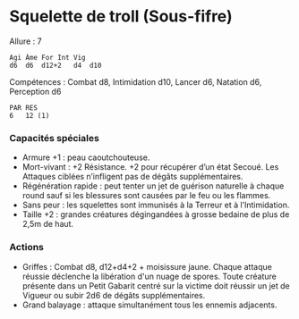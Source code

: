 # Squelette de troll (Sous-fifre)

Allure : 7

	Agi	Âme	For	Int	Vig
	d6	d6	d12+2	d4	d10

Compétences : Combat d8, Intimidation d10, Lancer d6, Natation d6, Perception d6

	PAR	RES
	6	12 (1)

### Capacités spéciales
- Armure +1 : peau caoutchouteuse.
- Mort-vivant : +2 Résistance. +2 pour récupérer d’un état Secoué. Les Attaques ciblées n’infligent pas de dégâts supplémentaires.
- Régénération rapide : peut tenter un jet de guérison naturelle à chaque round sauf si les blessures sont causées par le feu ou les flammes.
- Sans peur : les squelettes sont immunisés à la Terreur et à l’Intimidation.
- Taille +2 : grandes créatures dégingandées à grosse bedaine de plus de 2,5m de haut.

### Actions
- Griffes : Combat d8, d12+d4+2 + moisissure jaune. Chaque attaque réussie déclenche la libération d'un nuage de spores. Toute créature présente dans un Petit Gabarit centré sur la victime doit réussir un jet de Vigueur ou subir 2d6 de dégâts supplémentaires.
- Grand balayage : attaque simultanément tous les ennemis adjacents.

